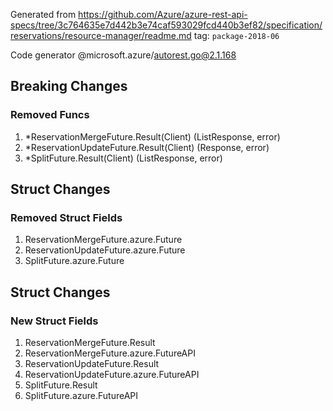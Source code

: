 Generated from https://github.com/Azure/azure-rest-api-specs/tree/3c764635e7d442b3e74caf593029fcd440b3ef82/specification/reservations/resource-manager/readme.md tag: `package-2018-06`

Code generator @microsoft.azure/autorest.go@2.1.168

## Breaking Changes

### Removed Funcs

1. *ReservationMergeFuture.Result(Client) (ListResponse, error)
1. *ReservationUpdateFuture.Result(Client) (Response, error)
1. *SplitFuture.Result(Client) (ListResponse, error)

## Struct Changes

### Removed Struct Fields

1. ReservationMergeFuture.azure.Future
1. ReservationUpdateFuture.azure.Future
1. SplitFuture.azure.Future

## Struct Changes

### New Struct Fields

1. ReservationMergeFuture.Result
1. ReservationMergeFuture.azure.FutureAPI
1. ReservationUpdateFuture.Result
1. ReservationUpdateFuture.azure.FutureAPI
1. SplitFuture.Result
1. SplitFuture.azure.FutureAPI
